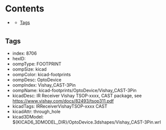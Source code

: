 



Contents
========

* [](#)
	* [Tags](#tags)

# 

## Tags

- index: 8706
- hexID: 
- oompType: FOOTPRINT
- oompSize: kicad
- oompColor: kicad-footprints
- oompDesc: OptoDevice
- oompIndex: Vishay_CAST-3Pin
- oompName: kicad-footprints/OptoDevice/Vishay_CAST-3Pin
- kicadDesc: IR Receiver Vishay TSOP-xxxx, CAST package, see https://www.vishay.com/docs/82493/tsop311.pdf
- kicadTags: IRReceiverVishayTSOP-xxxx CAST
- kicadAttr: through_hole
- kicad3DModel: ${KICAD6_3DMODEL_DIR}/OptoDevice.3dshapes/Vishay_CAST-3Pin.wrl
